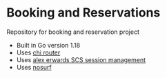 # Booking and Reservations

Repository for booking and reservation project

- Built in Go version 1.18
- Uses [chi router](github.com/go-chi/chi)
- Uses [alex erwards SCS session management](github.com/alexedwards/scs)
- Uses [nosurf](github.com/justinas/nosurf )